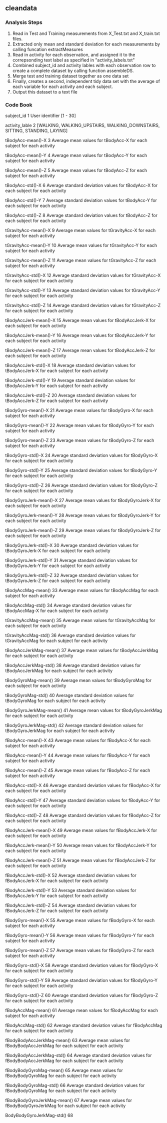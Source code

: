 ## cleandata

### Analysis Steps
1. Read in Test and Training measurements from X_Test.txt and X_train.txt files. 
2. Extracted only mean and standard deviation for each measurements by calling funcation extractMeasures
3. Read in activity for each observation, and assigned it to the correpsonding text label as specified in "activity_labels.txt" 
4. Combined subject_id and activity lables with each observation row to create a complete dataset by calling function assembleDS.
5. Merge test and training dataset together as one data set
6. Finally, creates a second, independent tidy data set with the average of each variable for each activity and each subject.
7. Output this dataset to a text file

### Code Book
subject_id                   1      User identifier [1 - 30]

activity_lable               2      [WALKING, WALKING_UPSTAIRS, WALKING_DOWNSTAIRS, SITTING, STANDING, LAYING]

tBodyAcc-mean()-X            3      Average mean values for tBodyAcc-X for each subject for each activity

tBodyAcc-mean()-Y            4      Average mean values for tBodyAcc-Y for each subject for each activity                

tBodyAcc-mean()-Z            5      Average mean values for tBodyAcc-Z for each subject for each activity

tBodyAcc-std()-X             6      Average standard deviation values for tBodyAcc-X for each subject for each activity

tBodyAcc-std()-Y             7      Average standard deviation values for tBodyAcc-Y for each subject for each activity

tBodyAcc-std()-Z             8      Average standard deviation values for tBodyAcc-Z for each subject for each activity

tGravityAcc-mean()-X         9      Average mean values for tGravityAcc-X for each subject for each activity              

tGravityAcc-mean()-Y         10     Average mean values for tGravityAcc-Y for each subject for each activity                

tGravityAcc-mean()-Z         11     Average mean values for tGravityAcc-Z for each subject for each activity 

tGravityAcc-std()-X          12     Average standard deviation values for tGravityAcc-X for each subject for each activity 

tGravityAcc-std()-Y          13     Average standard deviation values for tGravityAcc-Y for each subject for each activity  

tGravityAcc-std()-Z          14     Average standard deviation values for tGravityAcc-Z for each subject for each activity

tBodyAccJerk-mean()-X        15     Average mean values for tBodyAccJerk-X for each subject for each activity        

tBodyAccJerk-mean()-Y        16     Average mean values for tBodyAccJerk-Y for each subject for each activity

tBodyAccJerk-mean()-Z        17     Average mean values for tBodyAccJerk-Z for each subject for each activity

tBodyAccJerk-std()-X        18      Average standard deviation values for tBodyAccJerk-X for each subject for each activity

tBodyAccJerk-std()-Y        19      Average standard deviation values for tBodyAccJerk-Y for each subject for each activity

tBodyAccJerk-std()-Z        20      Average standard deviation values for tBodyAccJerk-Z for each subject for each activity

tBodyGyro-mean()-X          21      Average mean values for tBodyGyro-X for each subject for each activity 

tBodyGyro-mean()-Y          22      Average mean values for tBodyGyro-Y for each subject for each activity 

tBodyGyro-mean()-Z          23      Average mean values for tBodyGyro-Z for each subject for each activity

tBodyGyro-std()-X           24      Average standard deviation values for tBodyGyro-X for each subject for each activity

tBodyGyro-std()-Y           25      Average standard deviation values for tBodyGyro-Y for each subject for each activity

tBodyGyro-std()-Z           26      Average standard deviation values for tBodyGyro-Z for each subject for each activity

tBodyGyroJerk-mean()-X      27      Average mean values for tBodyGyroJerk-X for each subject for each activity 

tBodyGyroJerk-mean()-Y      28      Average mean values for tBodyGyroJerk-Y for each subject for each activity 

tBodyGyroJerk-mean()-Z      29      Average mean values for tBodyGyroJerk-Z for each subject for each activity 

tBodyGyroJerk-std()-X       30      Average standard deviation values for tBodyGyroJerk-X for each subject for each activity

tBodyGyroJerk-std()-Y       31      Average standard deviation values for tBodyGyroJerk-Y for each subject for each activity

tBodyGyroJerk-std()-Z       32      Average standard deviation values for tBodyGyroJerk-Z for each subject for each activity

tBodyAccMag-mean()          33      Average mean values for tBodyAccMag for each subject for each activity    

tBodyAccMag-std()           34      Average standard deviation values for tBodyAccMag-X for each subject for each activity

tGravityAccMag-mean()       35      Average mean values for tGravityAccMag for each subject for each activity

tGravityAccMag-std()        36      Average standard deviation values for tGravityAccMag for each subject for each activity

tBodyAccJerkMag-mean()      37      Average mean values for tBodyAccJerkMag for each subject for each activity

tBodyAccJerkMag-std()       38      Average standard deviation values for tBodyAccJerkMag for each subject for each activity

tBodyGyroMag-mean()         39      Average mean values for tBodyGyroMag for each subject for each activity         

tBodyGyroMag-std()          40      Average standard deviation values for tBodyGyroMag for each subject for each activity

tBodyGyroJerkMag-mean()     41      Average mean values for tBodyGyroJerkMag for each subject for each activity

tBodyGyroJerkMag-std()      42      Average standard deviation values for tBodyGyroJerkMag for each subject for each activity

fBodyAcc-mean()-X           43      Average mean values for fBodyAcc-X for each subject for each activity

fBodyAcc-mean()-Y           44      Average mean values for fBodyAcc-Y for each subject for each activity

fBodyAcc-mean()-Z           45      Average mean values for fBodyAcc-Z for each subject for each activity                    

fBodyAcc-std()-X            46      Average standard deviation values for fBodyAcc-X for each subject for each activity

fBodyAcc-std()-Y            47      Average standard deviation values for fBodyAcc-Y for each subject for each activity

fBodyAcc-std()-Z            48      Average standard deviation values for fBodyAcc-Z for each subject for each activity

fBodyAccJerk-mean()-X       49      Average mean values for fBodyAccJerk-X for each subject for each activity  

fBodyAccJerk-mean()-Y       50      Average mean values for fBodyAccJerk-Y for each subject for each activity  

fBodyAccJerk-mean()-Z       51      Average mean values for fBodyAccJerk-Z for each subject for each activity  

fBodyAccJerk-std()-X        52    Average standard deviation values for fBodyAccJerk-X for each subject for each activity

fBodyAccJerk-std()-Y        53    Average standard deviation values for fBodyAccJerk-Y for each subject for each activity

fBodyAccJerk-std()-Z        54    Average standard deviation values for fBodyAccJerk-Z for each subject for each activity

fBodyGyro-mean()-X          55      Average mean values for fBodyGyro-X for each subject for each activity  

fBodyGyro-mean()-Y          56      Average mean values for fBodyGyro-Y for each subject for each activity  

fBodyGyro-mean()-Z          57      Average mean values for fBodyGyro-Z for each subject for each activity  

fBodyGyro-std()-X           58      Average standard deviation values for fBodyGyro-X for each subject for each activity

fBodyGyro-std()-Y           59      Average standard deviation values for fBodyGyro-Y for each subject for each activity

fBodyGyro-std()-Z           60      Average standard deviation values for fBodyGyro-Z for each subject for each activity

fBodyAccMag-mean()          61      Average mean values for fBodyAccMag for each subject for each activity 

fBodyAccMag-std()           62      Average standard deviation values for fBodyAccMag for each subject for each activity

fBodyBodyAccJerkMag-mean()  63      Average mean values for fBodyBodyAccJerkMag for each subject for each activity 

fBodyBodyAccJerkMag-std()   64      Average standard deviation values for fBodyBodyAccJerkMag for each subject for each activity

fBodyBodyGyroMag-mean()     65      Average mean values for fBodyBodyGyroMag for each subject for each activity 

fBodyBodyGyroMag-std()      66      Average standard deviation values for fBodyBodyGyroMag for each subject for each activity

fBodyBodyGyroJerkMag-mean() 67      Average mean values for fBodyBodyGyroJerkMag for each subject for each activity 

BodyBodyGyroJerkMag-std()   68
